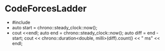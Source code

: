 # CodeForcesLadder

- #include<chrono>
- auto start = chrono::steady_clock::now();
- cout <<endl;
    auto end = chrono::steady_clock::now();
    auto diff = end - start;
    cout << chrono::duration<double, milli>(diff).count() << " ms" << endl;

